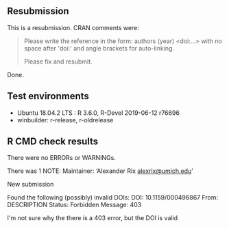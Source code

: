 ## Resubmission
This is a resubmission. CRAN comments were:

> Please write the reference in the form:
> authors (year) \<doi:...\>
> with no space after 'doi:' and angle brackets for auto-linking.
>
> Please fix and resubmit.

Done.

## Test environments
* Ubuntu 18.04.2 LTS : R 3.6.0, R-Devel 2019-06-12 r76696
* winbuilder: r-release, r-oldrelease
## R CMD check results
There were no ERRORs or WARNINGs.

There was 1 NOTE:
Maintainer: ‘Alexander Rix <alexrix@umich.edu>’

New submission

Found the following (possibly) invalid DOIs:
  DOI: 10.1159/000496867
    From: DESCRIPTION
    Status: Forbidden
    Message: 403

I'm not sure why the there is a 403 error, but the DOI is valid
